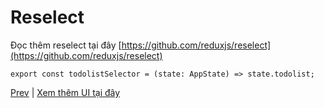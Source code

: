 [9]: ./routing.md

<!-- content -->

# Reselect

Đọc thêm reselect tại đây [https://github.com/reduxjs/reselect](https://github.com/reduxjs/reselect)

```tsx
export const todolistSelector = (state: AppState) => state.todolist;
```

<!-- end of content -->

[Prev][9] | [Xem thêm UI tại đây](https://5f5b43872be3560022d03ffc-yvzedefutx.chromatic.com/?path=/story/start-welcome--colors)
